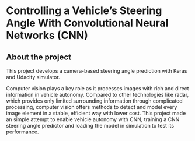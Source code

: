 # Controlling a Vehicle’s Steering Angle With Convolutional Neural Networks (CNN)
## About the project
This project develops a camera-based steering angle prediction with Keras and Udacity simulator.

Computer vision plays a key role as it processes images with rich and direct information in vehicle autonomy. Compared to other technologies like radar, which provides only limited surrounding information through complicated processing, computer vision offers methods to detect and model every image element in a stable, efficient way with lower cost. This project made an simple attempt to enable vehicle autonomy with CNN, training a CNN steering angle predictor and loading the model in simulation to test its performance.

